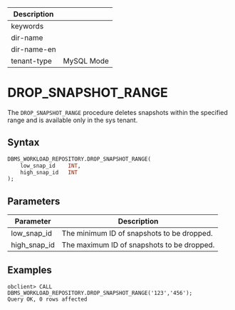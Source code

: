 | Description   |                 |
|---------------|-----------------|
| keywords      |                 |
| dir-name      |                 |
| dir-name-en   |                 |
| tenant-type   | MySQL Mode      |

# DROP_SNAPSHOT_RANGE

The `DROP_SNAPSHOT_RANGE` procedure deletes snapshots within the specified range and is available only in the sys tenant.

## Syntax

```sql
DBMS_WORKLOAD_REPOSITORY.DROP_SNAPSHOT_RANGE(
    low_snap_id    INT,
    high_snap_id   INT
);
```

## Parameters

| **Parameter** | **Description** |
| --- | --- |
| low_snap_id | The minimum ID of snapshots to be dropped.  |
| high_snap_id | The maximum ID of snapshots to be dropped.  |

## Examples

```shell
obclient> CALL DBMS_WORKLOAD_REPOSITORY.DROP_SNAPSHOT_RANGE('123','456');
Query OK, 0 rows affected
```
